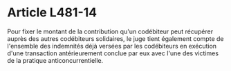 # Article L481-14

<div align='left'>Pour fixer le montant de la contribution qu'un codébiteur peut récupérer  auprès des autres codébiteurs solidaires, le juge tient également  compte de l'ensemble des indemnités déjà versées par les codébiteurs en  exécution d'une transaction antérieurement conclue par eux avec l'une  des victimes de la pratique anticoncurrentielle.</div>